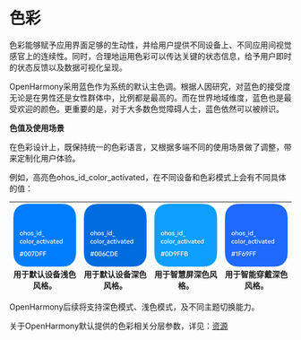 # 色彩

色彩能够赋予应用界面足够的生动性，并给用户提供不同设备上、不同应用间视觉感官上的连续性。同时，合理地运用色彩可以传达关键的状态信息，给予用户即时的状态反馈以及数据可视化呈现。


OpenHarmony采用蓝色作为系统的默认主色调。根据人因研究，对蓝色的接受度无论是在男性还是女性群体中，比例都是最高的。而在世界地域维度，蓝色也是最受欢迎的颜色。更重要的是，对于大多数色觉障碍人士，蓝色依然可以被辨识。


**色值及使用场景**


在色彩设计上，既保持统一的色彩语言，又根据多端不同的使用场景做了调整，带来定制化用户体验。


例如，高亮色ohos_id_color_activated，在不同设备和色彩模式上会有不同具体的值：


  | ![zh-cn_image_0000001568093293](figures/zh-cn_image_0000001568093293.png)<br/>**用于默认设备浅色风格。** | ![zh-cn_image_0000001568293173](figures/zh-cn_image_0000001568293173.png)<br/>用于默认设备深色风格。 | ![zh-cn_image_0000001568293169](figures/zh-cn_image_0000001568293169.png)<br/>用于智慧屏深色风格。 | ![zh-cn_image_0000001517453016](figures/zh-cn_image_0000001517453016.png)<br/>用于智能穿戴深色风格。 | 
| -------- | -------- | -------- | -------- |

OpenHarmony后续将支持深色模式、浅色模式，及不同主题切换能力。

关于OpenHarmony默认提供的色彩相关分层参数，详见：[资源](design-resources.md)
